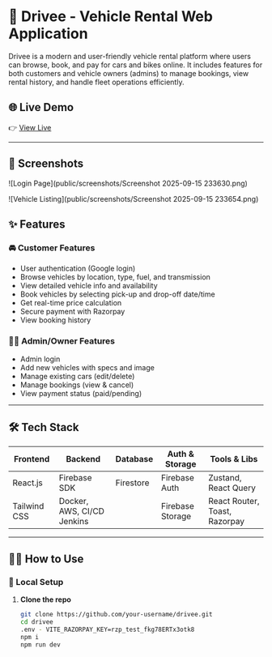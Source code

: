 # 🚗 Drivee - Vehicle Rental Web Application

Drivee is a modern and user-friendly vehicle rental platform where users can browse, book, and pay for cars and bikes online. It includes features for both customers and vehicle owners (admins) to manage bookings, view rental history, and handle fleet operations efficiently.

## 🌐 Live Demo

👉 [View Live](https://drivee-azure.vercel.app)

---
## 📸 Screenshots


![Login Page](public/screenshots/Screenshot 2025-09-15 233630.png)


![Vehicle Listing](public/screenshots/Screenshot 2025-09-15 233654.png)


## ✨ Features

### 🚘 Customer Features
- User authentication (Google login)
- Browse vehicles by location, type, fuel, and transmission
- View detailed vehicle info and availability
- Book vehicles by selecting pick-up and drop-off date/time
- Get real-time price calculation
- Secure payment with Razorpay
- View booking history

### 🧑‍💼 Admin/Owner Features
- Admin login
- Add new vehicles with specs and image
- Manage existing cars (edit/delete)
- Manage bookings (view & cancel)
- View payment status (paid/pending)

---

## 🛠 Tech Stack

| Frontend       | Backend         | Database        | Auth & Storage     | Tools & Libs               |
|----------------|-----------------|-----------------|--------------------|----------------------------|
| React.js       | Firebase SDK    | Firestore       | Firebase Auth      | Zustand, React Query       |
| Tailwind CSS   | Docker, AWS, CI/CD Jenkins |                 | Firebase Storage   | React Router, Toast, Razorpay |

---

## 🧑‍💻 How to Use

### 🔧 Local Setup

1. **Clone the repo**
   ```bash
   git clone https://github.com/your-username/drivee.git
   cd drivee
   .env - VITE_RAZORPAY_KEY=rzp_test_fkg78ERTx3otk8
   npm i
   npm run dev
   

